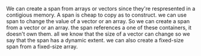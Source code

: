 We can create a span from arrays or vectors since they're respresented in a contigious memory. A span is cheap to copy as to construct. we can use span to change the value of a
vector or an array. So we can create a span from a vector or an array. the span references a one of these containers, it doesn't own them. all we know that the size of a vector 
can change so we say that the span has a dynamic extent. we can also create a fixed-size span from a fixed-size array.
